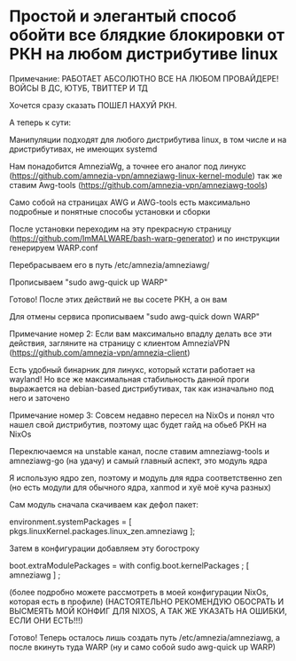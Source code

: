 # Простой и элегантый способ обойти все блядкие блокировки от РКН на любом дистрибутиве linux

Примечание: РАБОТАЕТ АБСОЛЮТНО ВСЕ НА ЛЮБОМ ПРОВАЙДЕРЕ! ВОЙСЫ В ДС, ЮТУБ, ТВИТТЕР И ТД

Хочется сразу сказать ПОШЕЛ НАХУЙ РКН. 

А теперь к сути:

Манипуляции подходят для любого дистрибутива linux, в том числе и на дристрибутивах, не имеющих systemd 

Нам понадобится AmneziaWg, а точнее его аналог под линукс (https://github.com/amnezia-vpn/amneziawg-linux-kernel-module) 
так же ставим Awg-tools (https://github.com/amnezia-vpn/amneziawg-tools)

Само собой на страницах AWG и AWG-tools есть максимально подробные и понятные способы установки и сборки

После установки переходим на эту прекрасную страницу (https://github.com/ImMALWARE/bash-warp-generator) и по инструкции генерируем WARP.conf

Перебрасываем его в путь /etc/amnezia/amneziawg/ 

Прописываем "sudo awg-quick up WARP"

Готово! После этих действий не вы сосете РКН, а он вам 

Для отмены сервиса прописываем "sudo awg-quick down WARP"

Примечание номер 2: Если вам максимально впадлу делать все эти действия, загляните на страницу с клиентом AmneziaVPN (https://github.com/amnezia-vpn/amnezia-client)

Есть удобный бинарник для линукс, который кстати работает на wayland! Но все же максимальная стабильность данной проги выражается на debian-based дистрибутивах, так как изначально под него и заточено


Примечание номер 3: Совсем недавно пересел на NixOs и понял что нашел свой дистрибутив, поэтому щас будет гайд на обьеб РКН на 
NixOs

Переключаемся на unstable канал, после ставим  amneziawg-tools и amneziawg-go (на удачу)
и самый главный аспект, это модуль ядра 

Я использую ядро zen, поэтому и модуль для ядра соответственно zen (но есть модули для обычного ядра, xanmod и хуё моё куча разных)

Сам модуль сначала скачиваем как дефол пакет: 

 environment.systemPackages = [
    pkgs.linuxKernel.packages.linux_zen.amneziawg
  ];

Затем в конфигурации добавляем эту богостроку 

boot.extraModulePackages = with config.boot.kernelPackages ; [ amneziawg ] ; 

(более подробно можете рассмотреть в моей конфигурации NixOs, которая есть в профиле)
(НАСТОЯТЕЛЬНО РЕКОМЕНДУЮ ОБОСРАТЬ И ВЫСМЕЯТЬ МОЙ КОНФИГ ДЛЯ NIXOS, А ТАК ЖЕ УКАЗАТЬ НА ОШИБКИ, ЕСЛИ ОНИ ЕСТЬ!!!)

Готово! Теперь осталось лишь создать путь /etc/amnezia/amneziawg, а после вкинуть туда WARP (ну и само собой sudo awg-quick up WARP)

